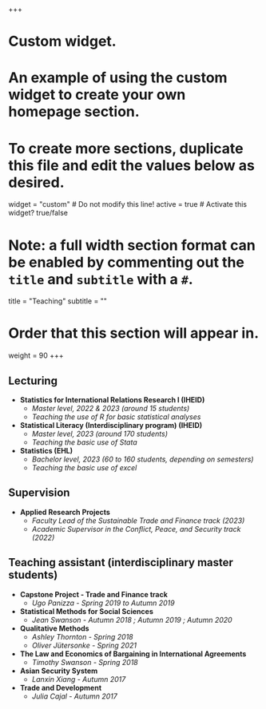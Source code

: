 +++
# Custom widget.
# An example of using the custom widget to create your own homepage section.
# To create more sections, duplicate this file and edit the values below as desired.
widget = "custom"  # Do not modify this line!
active = true  # Activate this widget? true/false

# Note: a full width section format can be enabled by commenting out the `title` and `subtitle` with a `#`.
title = "Teaching"
subtitle = ""

# Order that this section will appear in.
weight = 90
+++


## Lecturing 

- **Statistics for International Relations Research I (IHEID)**
  - _Master level, 2022 & 2023 (around 15 students)_
  - _Teaching the use of R for basic statistical analyses_
- **Statistical Literacy (Interdisciplinary program) (IHEID)**
  - _Master level, 2023 (around 170 students)_ 
  - _Teaching the basic use of Stata_
- **Statistics (EHL)**
  - _Bachelor level, 2023 (60 to 160 students, depending on semesters)_ 
  - _Teaching the basic use of excel_ 

## Supervision

- **Applied Research Projects**
  - _Faculty Lead of the Sustainable Trade and Finance track (2023)_
  - _Academic Supervisor in the Conflict, Peace, and Security track (2022)_

## Teaching assistant (interdisciplinary master students)

- **Capstone Project - Trade and Finance track**
  - _Ugo Panizza - Spring 2019 to Autumn 2019_
- **Statistical Methods for Social Sciences**
  - _Jean Swanson  - Autumn 2018 ; Autumn 2019 ; Autumn 2020_
- **Qualitative Methods**
  - _Ashley Thornton - Spring 2018_
  - _Oliver Jütersonke - Spring 2021_
- **The Law and Economics of Bargaining in International Agreements**
  - _Timothy Swanson - Spring 2018_
- **Asian Security System**
  - _Lanxin Xiang - Autumn 2017_
- **Trade and Development**
  - _Julia Cajal - Autumn 2017_

